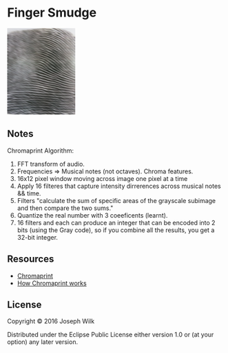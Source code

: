 # Finger Smudge

![Finger smudged](https://raw.githubusercontent.com/josephwilk/finger-smudge/master/resources/finger-smudge.png)

## Notes 

Chromaprint Algorithm:

1. FFT transform of audio.
2. Frequencies => Musical notes (not octaves). Chroma features.
3. 16x12 pixel window moving across image one pixel at a time
4. Apply 16 filteres that capture intensity dirrerences across musical notes && time.
5. Filters "calculate the sum of specific areas of the grayscale subimage and then compare the two sums."
6. Quantize the real number with 3 coeeficents (learnt).
7. 16 filters and each can produce an integer that can be encoded into 2 bits (using the Gray code), so if you combine all the results, you get a 32-bit integer.

## Resources

* [Chromaprint](https://bitbucket.org/acoustid/chromaprint)
* [How Chromaprint works](https://oxygene.sk/2011/01/how-does-chromaprint-work/)

## License

Copyright © 2016 Joseph Wilk

Distributed under the Eclipse Public License either version 1.0 or (at
your option) any later version.
